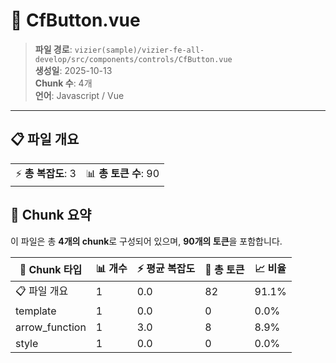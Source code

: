 # 📄 CfButton.vue

> **파일 경로**: `vizier(sample)/vizier-fe-all-develop/src/components/controls/CfButton.vue`  
> **생성일**: 2025-10-13  
> **Chunk 수**: 4개  
> **언어**: Javascript / Vue
---





## 📋 파일 개요

| | |
|--|--|
| ⚡ **총 복잡도**: 3 | 📊 **총 토큰 수**: 90 |






## 🧩 Chunk 요약

이 파일은 총 **4개의 chunk**로 구성되어 있으며, **90개의 토큰**을 포함합니다.

| 🧩 Chunk 타입 | 📊 개수 | ⚡ 평균 복잡도 | 📝 총 토큰 | 📈 비율 |
|---------------|--------|-------------|----------|--------|
| 📋 파일 개요 | 1 | 0.0 | 82 | 91.1% |
| template | 1 | 0.0 | 0 | 0.0% |
| arrow_function | 1 | 3.0 | 8 | 8.9% |
| style | 1 | 0.0 | 0 | 0.0% |


